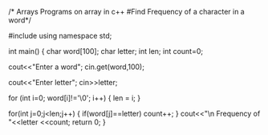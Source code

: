 /* Arrays
Programs on array in c++
#Find Frequency of a character in a word*/

#include<iostream>
using namespace std;

int main()
{
char word[100];
char letter;
int len;
int count=0;

cout<<"Enter a word";
cin.get(word,100);

cout<<"Enter letter";
cin>>letter;

for (int i=0; word[i]!='\0'; i++)
{
  len = i;
 }
 
 for(int j=0;j<len;j++)
 {
   if(word[j]==letter)
    count++;
  }
  cout<<"\n Frequency of "<<letter <<count;
  return 0;
  }

